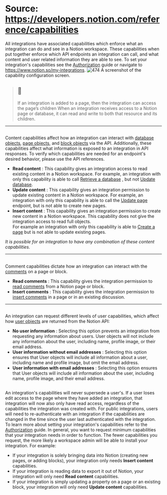 # Source: https://developers.notion.com/reference/capabilities

All integrations have associated capabilities which enforce what an integration can do and see in a Notion workspace. These capabilities when put together enforce which API endpoints an integration can call, and what content and user related information they are able to see. To set your integration's capabilities see the [Authorization](https://developers.notion.com/docs/authorization) guide or navigate to <https://www.notion.so/my-integrations>.
![474](https://files.readme.io/06dcfeb-Screen_Shot_2022-07-15_at_11.48.40_AM.png)
A screenshot of the capability configuration screen.
> ## 📘
> If an integration is added to a page, then the integration can access the page’s children
> When an integration receives access to a Notion page or database, it can read and write to both that resource and its children.
* * *
## [](https://developers.notion.com/reference/capabilities#content-capabilities)
Content capabilities affect how an integration can interact with [database objects](https://developers.notion.com/reference/database), [page objects](https://developers.notion.com/reference/page), and [block objects](https://developers.notion.com/reference/block) via the API. Additionally, these capabilities affect what information is exposed to an integration in API responses. To verify which capabilities are needed for an endpoint's desired behavior, please use the API references.
  * **Read content** : This capability gives an integration access to read existing content in a Notion workspace. For example, an integration with only this capability is able to call [Retrieve a database](https://developers.notion.com/reference/retrieve-a-database) , but not [Update database](https://developers.notion.com/reference/update-a-database).
  * **Update content** : This capability gives an integration permission to update existing content in a Notion workspace. For example, an integration with only this capability is able to call the [Update page](https://developers.notion.com/reference/patch-page) endpoint, but is not able to create new pages. 
  * **Insert content** : This capability gives an integration permission to create new content in a Notion workspace. This capability does not give the integration access to read full objects.  
For example an integration with only this capability is able to [Create a page](https://developers.notion.com/reference/post-page) but is not able to update existing pages. 


_It is possible for an integration to have any combination of these content capabilities._
* * *
## [](https://developers.notion.com/reference/capabilities#comment-capabilities)
Comment capabilities dictate how an integration can interact with the [comments](https://developers.notion.com/reference/comment-object) on a page or block.
  * **Read comments** : This capability gives the integration permission to [read comments](https://developers.notion.com/reference/retrieve-a-comment) from a Notion page or block.
  * **Insert comments** : This capability gives the integration permission to [insert comments](https://developers.notion.com/reference/create-a-comment) in a page or in an existing discussion.


* * *
## [](https://developers.notion.com/reference/capabilities#user-capabilities)
An integration can request different levels of user capabilities, which affect how [user objects](https://developers.notion.com/reference/user) are returned from the Notion API:
  * **No user information** : Selecting this option prevents an integration from requesting any information about users. User objects will not include any information about the user, including name, profile image, or their email address.
  * **User information without email addresses** : Selecting this option ensures that User objects will include all information about a user, including name and profile image, but omit the email address.
  * **User information with email addresses** : Selecting this option ensures that User objects will include all information about the user, including name, profile image, and their email address.


## [](https://developers.notion.com/reference/capabilities#capability-behaviors-and-best-practices)
An integration's capabilities will never supersede a user's. If a user loses edit access to the page where they have added an integration, that integration will now also only have read access, regardless of the capabilities the integration was created with.
For public integrations, users will need to re-authenticate with an integration if the capabilities are changed in the time since the user last authenticated with the integration. 
To learn more about setting your integration's capabilities refer to the [Authorization](https://developers.notion.com/docs/authorization) guide. 
In general, you want to request minimum capabilities that your integration needs in order to function. The fewer capabilities you request, the more likely a workspace admin will be able to install your integration.
For example: 
  * If your integration is solely bringing data into Notion (creating new pages, or adding blocks), your integration only needs **Insert content** capabilities. 
  * If your integration is reading data to export it out of Notion, your integration will only need **Read content** capabilities.
  * If your integration is simply updating a property on a page or an existing block, your integration will only need **Update content** capabilities.


